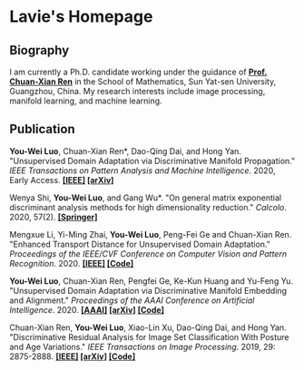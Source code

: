 # Lavie's Homepage

## Biography

I am currently a Ph.D. candidate working under the guidance of **[Prof. Chuan-Xian Ren](http://www.scholat.com/renchx)** in the School of Mathematics, Sun Yat-sen University, Guangzhou, China. My research interests include image processing, manifold learning, and machine learning.

## Publication


**You-Wei Luo**, Chuan-Xian Ren*, Dao-Qing Dai, and Hong Yan. "Unsupervised Domain Adaptation via Discriminative Manifold Propagation." *IEEE Transactions on Pattern Analysis and Machine Intelligence*. 2020, Early Access. **[[IEEE]](https://ieeexplore.ieee.org/document/9158545) [[arXiv]](https://arxiv.org/abs/2008.10030)**


Wenya Shi, **You-Wei Luo**, and Gang Wu*. "On general matrix exponential discriminant analysis methods for high dimensionality reduction." *Calcolo*. 2020, 57(2). **[[Springer]](https://link.springer.com/article/10.1007%2Fs10092-020-00366-6)**

Mengxue Li, Yi-Ming Zhai, **You-Wei Luo**, Peng-Fei Ge and Chuan-Xian Ren. "Enhanced Transport Distance for Unsupervised Domain Adaptation." *Proceedings of the IEEE/CVF Conference on Computer Vision and Pattern Recognition*. 2020. **[[IEEE]](https://ieeexplore.ieee.org/stamp/stamp.jsp?tp=&arnumber=9157821&tag=1) [[Code]](https://github.com/LavieLuo/ETD)**

**You-Wei Luo**, Chuan-Xian Ren, Pengfei Ge, Ke-Kun Huang and Yu-Feng Yu. "Unsupervised Domain Adaptation via Discriminative Manifold Embedding and Alignment." *Proceedings of the AAAI Conference on Artificial Intelligence*. 2020. **[[AAAI]](https://aaai.org/ojs/index.php/AAAI/article/view/5943) [[arXiv]](https://arxiv.org/abs/2002.08675) [[Code]](https://github.com/LavieLuo/DRMEA)**

Chuan-Xian Ren, **You-Wei Luo**, Xiao-Lin Xu, Dao-Qing Dai, and Hong Yan. "Discriminative Residual Analysis for Image Set Classification With Posture and Age Variations." *IEEE Transactions on Image Processing*. 2019, 29: 2875-2888. **[[IEEE]](https://ieeexplore.ieee.org/document/8911369) [[arXiv]](https://arxiv.org/abs/2008.09994) [[Code]](https://github.com/LavieLuo/DRA)**


